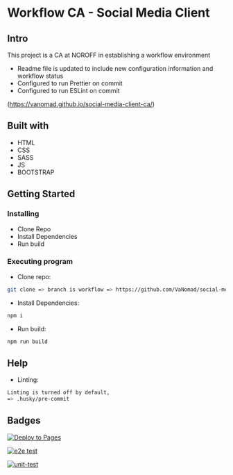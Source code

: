 # Workflow CA - Social Media Client


## Intro
This project is a CA at NOROFF in establishing a workflow environment
- Readme file is updated to include new configuration information and workflow status
- Configured to run Prettier on commit
- Configured to run ESLint on commit

(https://vanomad.github.io/social-media-client-ca/)

## Built with
- HTML
- CSS
- SASS
- JS
- BOOTSTRAP

## Getting Started

### Installing

* Clone Repo
* Install Dependencies
* Run build

### Executing program

* Clone repo:
```bash
git clone => branch is workflow => https://github.com/VaNomad/social-media-client-ca.git
```
* Install Dependencies:
```bash
npm i
```
* Run build:
```bash
npm run build
```

## Help
* Linting:
```bash
Linting is turned off by default,
=> .husky/pre-commit
```


## Badges

[![Deploy to Pages](https://github.com/VaNomad/social-media-client-ca/actions/workflows/pages.yml/badge.svg)](https://github.com/VaNomad/social-media-client-ca/actions/workflows/pages.yml)

[![e2e test](https://github.com/VaNomad/social-media-client-ca/actions/workflows/e2e-test.yml/badge.svg)](https://github.com/VaNomad/social-media-client-ca/actions/workflows/e2e-test.yml)

[![unit-test](https://github.com/VaNomad/social-media-client-ca/actions/workflows/unit-test.yml/badge.svg)](https://github.com/VaNomad/social-media-client-ca/actions/workflows/unit-test.yml)



